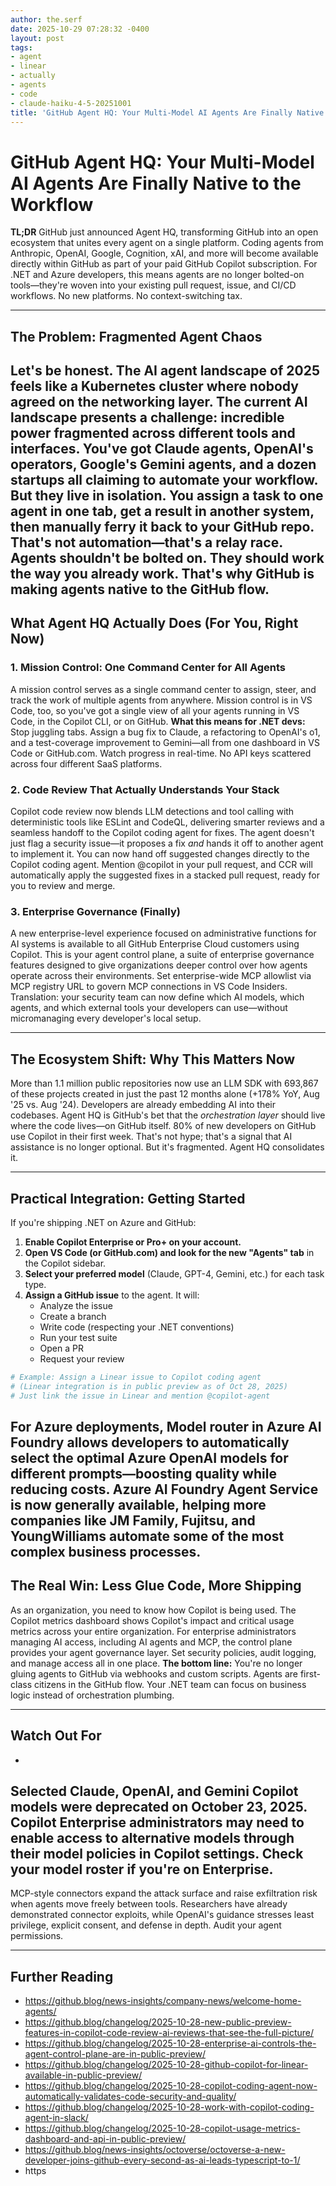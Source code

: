 ```yaml
---
author: the.serf
date: 2025-10-29 07:28:32 -0400
layout: post
tags:
- agent
- linear
- actually
- agents
- code
- claude-haiku-4-5-20251001
title: 'GitHub Agent HQ: Your Multi-Model AI Agents Are Finally Native to the Workflow'
---
```


# GitHub Agent HQ: Your Multi-Model AI Agents Are Finally Native to the Workflow

**TL;DR**
GitHub just announced Agent HQ, transforming GitHub into an open ecosystem that unites every agent on a single platform.
Coding agents from Anthropic, OpenAI, Google, Cognition, xAI, and more will become available directly within GitHub as part of your paid GitHub Copilot subscription.
For .NET and Azure developers, this means agents are no longer bolted-on tools—they're woven into your existing pull request, issue, and CI/CD workflows. No new platforms. No context-switching tax.

---

## The Problem: Fragmented Agent Chaos

Let's be honest. The AI agent landscape of 2025 feels like a Kubernetes cluster where nobody agreed on the networking layer.
The current AI landscape presents a challenge: incredible power fragmented across different tools and interfaces.
You've got Claude agents, OpenAI's operators, Google's Gemini agents, and a dozen startups all claiming to automate your workflow. But they live in isolation. You assign a task to one agent in one tab, get a result in another system, then manually ferry it back to your GitHub repo. That's not automation—that's a relay race.
Agents shouldn't be bolted on. They should work the way you already work. That's why GitHub is making agents native to the GitHub flow.
---

## What Agent HQ Actually Does (For You, Right Now)

### 1. **Mission Control: One Command Center for All Agents**
A mission control serves as a single command center to assign, steer, and track the work of multiple agents from anywhere.
Mission control is in VS Code, too, so you've got a single view of all your agents running in VS Code, in the Copilot CLI, or on GitHub.
**What this means for .NET devs:**  
Stop juggling tabs. Assign a bug fix to Claude, a refactoring to OpenAI's o1, and a test-coverage improvement to Gemini—all from one dashboard in VS Code or GitHub.com. Watch progress in real-time. No API keys scattered across four different SaaS platforms.

### 2. **Code Review That Actually Understands Your Stack**
Copilot code review now blends LLM detections and tool calling with deterministic tools like ESLint and CodeQL, delivering smarter reviews and a seamless handoff to the Copilot coding agent for fixes.
The agent doesn't just flag a security issue—it proposes a fix *and* hands it off to another agent to implement it.
You can now hand off suggested changes directly to the Copilot coding agent. Mention @copilot in your pull request, and CCR will automatically apply the suggested fixes in a stacked pull request, ready for you to review and merge.
### 3. **Enterprise Governance (Finally)**
A new enterprise-level experience focused on administrative functions for AI systems is available to all GitHub Enterprise Cloud customers using Copilot. This is your agent control plane, a suite of enterprise governance features designed to give organizations deeper control over how agents operate across their environments.
Set enterprise-wide MCP allowlist via MCP registry URL to govern MCP connections in VS Code Insiders.
Translation: your security team can now define which AI models, which agents, and which external tools your developers can use—without micromanaging every developer's local setup.

---

## The Ecosystem Shift: Why This Matters Now
More than 1.1 million public repositories now use an LLM SDK with 693,867 of these projects created in just the past 12 months alone (+178% YoY, Aug '25 vs. Aug '24).
Developers are already embedding AI into their codebases. Agent HQ is GitHub's bet that the *orchestration layer* should live where the code lives—on GitHub itself.
80% of new developers on GitHub use Copilot in their first week.
That's not hype; that's a signal that AI assistance is no longer optional. But it's fragmented. Agent HQ consolidates it.

---

## Practical Integration: Getting Started

If you're shipping .NET on Azure and GitHub:

1. **Enable Copilot Enterprise or Pro+ on your account.**
2. **Open VS Code (or GitHub.com) and look for the new "Agents" tab** in the Copilot sidebar.
3. **Select your preferred model** (Claude, GPT-4, Gemini, etc.) for each task type.
4. **Assign a GitHub issue** to the agent. It will:
   - Analyze the issue
   - Create a branch
   - Write code (respecting your .NET conventions)
   - Run your test suite
   - Open a PR
   - Request your review

```bash
# Example: Assign a Linear issue to Copilot coding agent
# (Linear integration is in public preview as of Oct 28, 2025)
# Just link the issue in Linear and mention @copilot-agent
```

For Azure deployments,
Model router in Azure AI Foundry allows developers to automatically select the optimal Azure OpenAI models for different prompts—boosting quality while reducing costs. Azure AI Foundry Agent Service is now generally available, helping more companies like JM Family, Fujitsu, and YoungWilliams automate some of the most complex business processes.
---

## The Real Win: Less Glue Code, More Shipping
As an organization, you need to know how Copilot is being used. The Copilot metrics dashboard shows Copilot's impact and critical usage metrics across your entire organization. For enterprise administrators managing AI access, including AI agents and MCP, the control plane provides your agent governance layer. Set security policies, audit logging, and manage access all in one place.
**The bottom line:** You're no longer gluing agents to GitHub via webhooks and custom scripts. Agents are first-class citizens in the GitHub flow. Your .NET team can focus on business logic instead of orchestration plumbing.

---

## Watch Out For

-
Selected Claude, OpenAI, and Gemini Copilot models were deprecated on October 23, 2025. Copilot Enterprise administrators may need to enable access to alternative models through their model policies in Copilot settings.
Check your model roster if you're on Enterprise.
-
MCP-style connectors expand the attack surface and raise exfiltration risk when agents move freely between tools. Researchers have already demonstrated connector exploits, while OpenAI's guidance stresses least privilege, explicit consent, and defense in depth.
Audit your agent permissions.

---

## Further Reading

- https://github.blog/news-insights/company-news/welcome-home-agents/
- https://github.blog/changelog/2025-10-28-new-public-preview-features-in-copilot-code-review-ai-reviews-that-see-the-full-picture/
- https://github.blog/changelog/2025-10-28-enterprise-ai-controls-the-agent-control-plane-are-in-public-preview/
- https://github.blog/changelog/2025-10-28-github-copilot-for-linear-available-in-public-preview/
- https://github.blog/changelog/2025-10-28-copilot-coding-agent-now-automatically-validates-code-security-and-quality/
- https://github.blog/changelog/2025-10-28-work-with-copilot-coding-agent-in-slack/
- https://github.blog/changelog/2025-10-28-copilot-usage-metrics-dashboard-and-api-in-public-preview/
- https://github.blog/news-insights/octoverse/octoverse-a-new-developer-joins-github-every-second-as-ai-leads-typescript-to-1/
- https